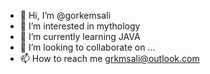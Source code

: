 - 👋 Hi, I’m @gorkemsali
- 👀 I’m interested in mythology 
- 🌱 I’m currently learning JAVA
- 💞️ I’m looking to collaborate on ...
- 📫 How to reach me grkmsali@outlook.com

<!---
gorkemsali/gorkemsali is a ✨ special ✨ repository because its `README.md` (this file) appears on your GitHub profile.
You can click the Preview link to take a look at your changes.
--->


